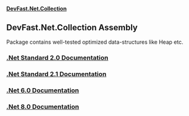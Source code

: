 #### [DevFast.Net.Collection](index.md 'index')

## DevFast.Net.Collection Assembly

Package contains well-tested optimized data-structures like Heap etc.

### [.Net Standard 2.0 Documentation](netstandard2.0/index.md 'index')
### [.Net Standard 2.1 Documentation](netstandard2.1/index.md 'index')
### [.Net 6.0 Documentation](net6.0/index.md 'index')
### [.Net 8.0 Documentation](net8.0/index.md 'index')